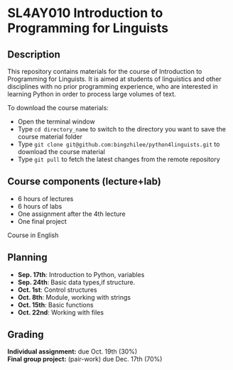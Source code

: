 # SL4AY010 Introduction to Programming for Linguists
## Description
This repository contains materials for the course of Introduction to Programming for Linguists. It is aimed at students of linguistics and other disciplines with no prior programming experience, who are interested in learning Python in order to process large volumes of text. 

To download the course materials:
+ Open the terminal window
+ Type `cd directory_name` to switch to the directory you want to save the course material folder
+ Type `git clone git@github.com:bingzhilee/python4linguists.git` to download the course material
+ Type `git pull` to fetch the latest changes from the remote repository

## Course components (lecture+lab)
- 6 hours of lectures
- 6 hours of labs
- One assignment after the 4th lecture 
- One final project

Course in English

## Planning
- **Sep. 17th**: Introduction to Python, variables
- **Sep. 24th**: Basic data types,if structure.
- **Oct. 1st**: Control structures
- **Oct. 8th**:  Module, working with strings
- **Oct. 15th**: Basic functions
- **Oct. 22nd**: Working with files

## Grading
<div class="alert alert-block alert-success">
<b>Individual assignment:</b> 
    due Oct. 19th (30%)
</div>

<div class="alert alert-block alert-success">
<b>Final group project:</b> 
    (pair-work) due Dec. 17th (70%)
</div>
